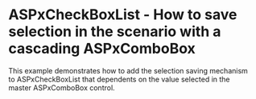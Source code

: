 # ASPxCheckBoxList - How to save selection in the scenario with a cascading ASPxComboBox


<p>This example demonstrates how to add the selection saving mechanism to ASPxCheckBoxList that dependents on the value selected in the master ASPxComboBox control. </p>

<br/>


